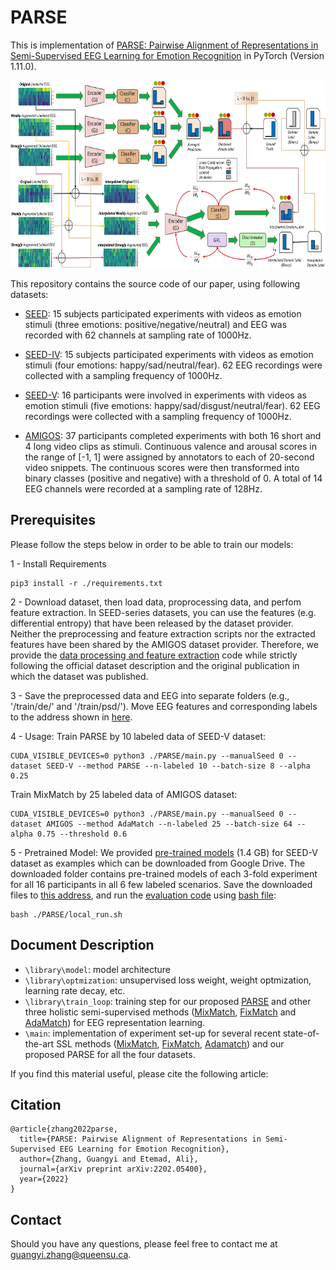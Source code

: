 # PARSE 
This is implementation of [PARSE: Pairwise Alignment of Representations in Semi-Supervised EEG Learning for Emotion Recognition](https://arxiv.org/abs/2202.05400) in PyTorch (Version 1.11.0).

<p align="center">
  <img 
    width="700"
    height="300"
    src="/architecture.jpg"
  >
</p>


This repository contains the source code of our paper, using following datasets:


- [SEED](https://bcmi.sjtu.edu.cn/home/seed/seed.html): 15 subjects participated experiments with videos as emotion stimuli (three emotions: positive/negative/neutral) and EEG was recorded with 62 channels at sampling rate of 1000Hz.

- [SEED-IV](https://bcmi.sjtu.edu.cn/home/seed/seed-iv.html): 15 subjects participated experiments with videos as emotion stimuli (four emotions: happy/sad/neutral/fear).  62 EEG recordings were collected with a sampling frequency of 1000Hz.

- [SEED-V](https://bcmi.sjtu.edu.cn/home/seed/seed-v.html): 16 participants were involved in experiments with videos as emotion stimuli (five emotions: happy/sad/disgust/neutral/fear). 62 EEG recordings were collected with a sampling frequency of 1000Hz.


- [AMIGOS](http://www.eecs.qmul.ac.uk/mmv/datasets/amigos/readme.html): 37 participants completed experiments with both 16 short and 4 long video clips as stimuli. Continuous valence and arousal scores in the range of [-1, 1] were assigned by annotators to each of 20-second video snippets. The continuous scores were then transformed into binary classes (positive and negative) with a threshold of 0. A total of 14 EEG channels were recorded at a sampling rate of 128Hz.

## Prerequisites
Please follow the steps below in order to be able to train our models:


1 - Install Requirements

```
pip3 install -r ./requirements.txt
```

2 - Download dataset, then load data, proprocessing data, and perfom feature extraction. In SEED-series datasets, you can use the features (e.g. differential entropy) that have been released by the dataset provider. Neither the preprocessing and feature extraction scripts nor the extracted features have been shared by the AMIGOS dataset provider. Therefore, we provide the [data processing and feature extraction](./library/data_processing.py) code while strictly following the official dataset description and the original publication in which the dataset was published.


3 - Save the preprocessed data and EEG into separate folders (e.g., '/train/de/' and '/train/psd/'). Move EEG features and corresponding labels to the address shown in [here](./main.py#L279-L302). 

4 -  Usage:
Train PARSE by 10 labeled data of SEED-V dataset:  
```
CUDA_VISIBLE_DEVICES=0 python3 ./PARSE/main.py --manualSeed 0 --dataset SEED-V --method PARSE --n-labeled 10 --batch-size 8 --alpha 0.25
```
Train MixMatch by 25 labeled data of AMIGOS dataset:  
```
CUDA_VISIBLE_DEVICES=0 python3 ./PARSE/main.py --manualSeed 0 --dataset AMIGOS --method AdaMatch --n-labeled 25 --batch-size 64 --alpha 0.75 --threshold 0.6
```

5 - Pretrained Model:
We provided [pre-trained models](https://drive.google.com/drive/folders/1WJapwgyyZHMAsm4toVPt1Q_vB6hBNx1j?usp=sharing) (1.4 GB) for SEED-V dataset as examples which can be downloaded from Google Drive. The downloaded folder contains pre-trained models of each 3-fold experiment for all 16 participants in all 6 few labeled scenarios. Save the downloaded files to [this address](./eval_example.py#L86), and run the [evaluation code](./eval_example.py) using [bash file](./local_run.sh):
```
bash ./PARSE/local_run.sh
```
 ## Document Description
 
- `\library\model`: model architecture 
- `\library\optmization`:  unsupervised loss weight, weight optmization, learning rate decay, etc. 
- `\library\train_loop`:  training step for our proposed [PARSE](./library/train_loop.py#L279-L391) and other three holistic semi-supervised methods ([MixMatch](./library/train_loop.py#L26-L98), [FixMatch](./library/train_loop.py#L105-L140) and [AdaMatch](./library/train_loop.py#L148-L271)) for EEG representation learning.
- `\main`: implementation of experiment set-up for several recent state-of-the-art SSL methods ([MixMatch](https://papers.nips.cc/paper/2019/file/1cd138d0499a68f4bb72bee04bbec2d7-Paper.pdf), [FixMatch](https://proceedings.neurips.cc//paper/2020/file/06964dce9addb1c5cb5d6e3d9838f733-Paper.pdf), [Adamatch](https://openreview.net/pdf?id=Q5uh1Nvv5dm)) and our proposed PARSE for all the four datasets. 
 


If you find this material useful, please cite the following article:

## Citation
```
@article{zhang2022parse,
  title={PARSE: Pairwise Alignment of Representations in Semi-Supervised EEG Learning for Emotion Recognition},
  author={Zhang, Guangyi and Etemad, Ali},
  journal={arXiv preprint arXiv:2202.05400},
  year={2022}
}
```




## Contact
Should you have any questions, please feel free to contact me at [guangyi.zhang@queensu.ca](mailto:guangyi.zhang@queensu.ca).




